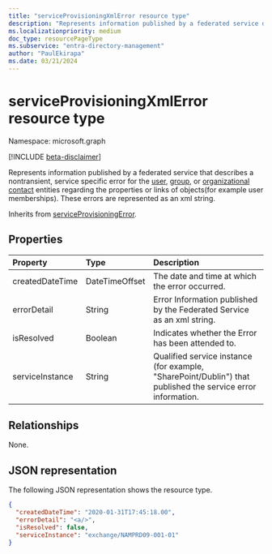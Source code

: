 ```yaml
---
title: "serviceProvisioningXmlError resource type"
description: "Represents information published by a federated service describing a non-transient, service-specific error regarding the properties or link from an object that is represented as an xml string"
ms.localizationpriority: medium
doc_type: resourcePageType
ms.subservice: "entra-directory-management"
author: "PaulEkirapa"
ms.date: 03/21/2024
---
```


# serviceProvisioningXmlError resource type

Namespace: microsoft.graph

[!INCLUDE [beta-disclaimer](../../includes/beta-disclaimer.md)]

Represents information published by a federated service that describes a nontransient, service specific error for the [user](user.md), [group](group.md), or [organizational contact](orgcontact.md) entities regarding the properties or links of objects(for example user memberships). These errors are represented as an xml string.

Inherits from [serviceProvisioningError](../resources/serviceprovisioningerror.md).

## Properties

| Property        | Type           | Description                                                                                          |
| :-------------- | :------------- | :--------------------------------------------------------------------------------------------------- |
| createdDateTime | DateTimeOffset | The date and time at which the error occurred.                                                       |
| errorDetail     | String         | Error Information published by the Federated Service as an xml string.                              |
| isResolved      | Boolean        | Indicates whether the Error has been attended to.                                                    |
| serviceInstance | String         | Qualified service instance (for example, "SharePoint/Dublin") that published the service error information. |

## Relationships
None.

## JSON representation

The following JSON representation shows the resource type.

<!-- {
  "blockType": "resource",
  "optionalProperties": [
  ],
  "@odata.type": "microsoft.graph.serviceProvisioningXmlError"
}-->

```json
{
  "createdDateTime": "2020-01-31T17:45:18.00",
  "errorDetail": "<a/>",
  "isResolved": false,
  "serviceInstance": "exchange/NAMPRD09-001-01"
}
```
